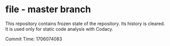 # file - master branch

This repository contains frozen state of the repository.
Its history is cleared. It is used only for static code
analysis with Codacy.

Commit Time: 1706074083